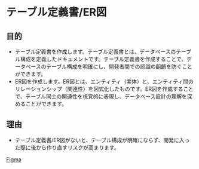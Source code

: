 # テーブル定義書/ER図

## 目的

- テーブル定義書を作成します。テーブル定義書とは、データベースのテーブル構成を定義したドキュメントです。テーブル定義書を作成することで、データベースのテーブル構成を明確にし、開発者間での認識の齟齬を防ぐことができます。
- ER図を作成します。ER図とは、エンティティ（実体）と、エンティティ間のリレーションシップ（関連性）を図式化したものです。ER図を作成することで、テーブル同士の関連性を視覚的に表現し、データベース設計の理解を深めることができます。

## 理由

- テーブル定義書/ER図がないと、テーブル構成が明確にならず、開発に入った際に後から作り直すリスクが高まります。

[Figma](https://www.figma.com/board/ahrYNBWFON2rr9Eop2h2N4/techblog-%E3%83%86%E3%83%BC%E3%83%96%E3%83%AB%E5%AE%9A%E7%BE%A9%E6%9B%B8%2FER%E5%9B%B3?node-id=0%3A1&t=W2kGeHylhVfpzv4E-1)
